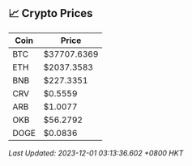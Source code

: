 ## 📈 Crypto Prices

| Coin | Price |
| ---- | ----- |
| BTC | $37707.6369 |
| ETH | $2037.3583 |
| BNB | $227.3351 |
| CRV | $0.5559 |
| ARB | $1.0077 |
| OKB | $56.2792 |
| DOGE | $0.0836 |

_Last Updated: 2023-12-01 03:13:36.602 +0800 HKT_